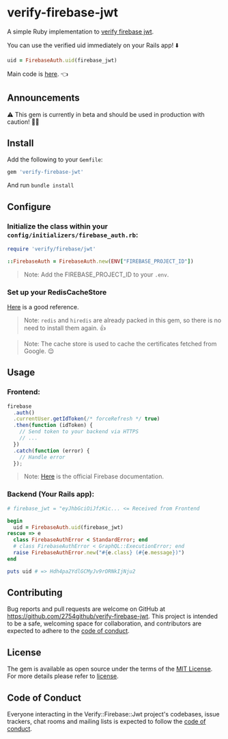 # verify-firebase-jwt

A simple Ruby implementation to [verify firebase jwt](https://firebase.google.com/docs/auth/admin/verify-id-tokens#verify_id_tokens_using_a_third-party_jwt_library).

You can use the verified uid immediately on your Rails app! ⬇️

```ruby
uid = FirebaseAuth.uid(firebase_jwt)
```

Main code is [here](https://github.com/2754github/verify-firebase-jwt/blob/main/lib/verify/firebase/jwt.rb). 👈

## Announcements

⚠️ This gem is currently in beta and should be used in production with caution! 🙇‍♂️

## Install

Add the following to your `Gemfile`:

```ruby
gem 'verify-firebase-jwt'
```

And run `bundle install`

## Configure

### Initialize the class within your `config/initializers/firebase_auth.rb`:

```ruby
require 'verify/firebase/jwt'

::FirebaseAuth = FirebaseAuth.new(ENV["FIREBASE_PROJECT_ID"])
```

> Note: Add the FIREBASE_PROJECT_ID to your `.env`.

### Set up your RedisCacheStore

[Here](https://guides.rubyonrails.org/caching_with_rails.html#activesupport-cache-rediscachestore) is a good reference.

> Note: `redis` and `hiredis` are already packed in this gem, so there is no need to install them again. 👍

> Note: The cache store is used to cache the certificates fetched from Google. 😌

## Usage

### Frontend:

```js
firebase
  .auth()
  .currentUser.getIdToken(/* forceRefresh */ true)
  .then(function (idToken) {
    // Send token to your backend via HTTPS
    // ...
  })
  .catch(function (error) {
    // Handle error
  });
```

> Note: [Here](https://firebase.google.com/docs/auth/admin/verify-id-tokens#retrieve_id_tokens_on_clients) is the official Firebase documentation.

### Backend (Your Rails app):

```ruby
# firebase_jwt = "eyJhbGciOiJfzKic... <= Received from Frontend

begin
  uid = FirebaseAuth.uid(firebase_jwt)
rescue => e
  class FirebaseAuthError < StandardError; end
  # class FirebaseAuthError < GraphQL::ExecutionError; end
  raise FirebaseAuthError.new("#{e.class} (#{e.message})")
end

puts uid # => Hdh4pa2YdlGCMyJv9rORNkIjNju2
```

## Contributing

Bug reports and pull requests are welcome on GitHub at https://github.com/2754github/verify-firebase-jwt. This project is intended to be a safe, welcoming space for collaboration, and contributors are expected to adhere to the [code of conduct](https://github.com/2754github/verify-firebase-jwt/blob/main/CODE_OF_CONDUCT.md).

## License

The gem is available as open source under the terms of the [MIT License](https://opensource.org/licenses/MIT). For more details please refer to [license](https://github.com/2754github/verify-firebase-jwt/blob/main/LICENSE.txt).

## Code of Conduct

Everyone interacting in the Verify::Firebase::Jwt project's codebases, issue trackers, chat rooms and mailing lists is expected to follow the [code of conduct](https://github.com/2754github/verify-firebase-jwt/blob/main/CODE_OF_CONDUCT.md).
